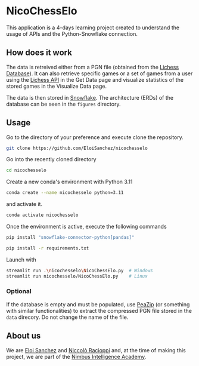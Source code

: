 # NicoChessElo

This application is a 4-days learning project created to understand the usage of APIs and the Python-Snowflake connection.

## How does it work

The data is retreived either from a PGN file (obtained from the [Lichess Database](https://database.lichess.org/)). It can also retrieve specific games or a set of games from a user using the [Lichess API](https://lichess.org/api) in the Get Data page and visualize statistics of the stored games in the Visualize Data page.

The data is then stored in [Snowflake](https://www.snowflake.com/en/). The architecture (ERDs) of the database can be seen in the `figures` directory.

## Usage

Go to the directory of your preference and execute clone the repository.

```bash
git clone https://github.com/EloiSanchez/nicochesselo
```

Go into the recently cloned directory

```bash
cd nicochesselo
```

Create a new conda's environment with Python 3.11

```bash
conda create --name nicochesselo python=3.11
```

and activate it.

```bash
conda activate nicochesselo
```

Once the environment is active, execute the following commands

```bash
pip install "snowflake-connector-python[pandas]"
```

```bash
pip install -r requirements.txt
```

Launch with

```bash
streamlit run .\nicochesselo\NicoChessElo.py  # Windows
streamlit run nicochesselo/NicoChessElo.py    # Linux
```

### Optional

If the database is empty and must be populated, use [PeaZip](https://peazip.github.io/) (or something with similar functionalities) to extract the compressed PGN file stored in the `data` direcory. Do not change the name of the file.

## About us

We are [Eloi Sanchez](https://github.com/EloiSanchez) and [Niccolò Racioppi](https://github.com/LoSputnik) and, at the time of making this project, we are part of the [Nimbus Intelligence Academy](https://nimbusintelligence.com/).

